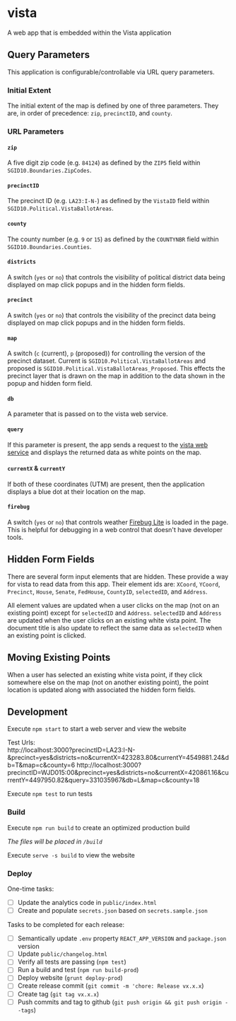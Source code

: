 # vista
A web app that is embedded within the Vista application


## Query Parameters
This application is configurable/controllable via URL query parameters.

### Initial Extent
The initial extent of the map is defined by one of three parameters. They are, in order of precedence: `zip`, `precinctID`, and `county`.

### URL Parameters
#### `zip`
A five digit zip code (e.g. `84124`) as defined by the `ZIP5` field within `SGID10.Boundaries.ZipCodes`.

#### `precinctID`
The precinct ID (e.g. `LA23:I-N-`) as defined by the `VistaID` field within `SGID10.Political.VistaBallotAreas`.

#### `county`
The county number (e.g. `9` or `15`) as defined by the `COUNTYNBR` field within `SGID10.Boundaries.Counties`.

#### `districts`
A switch (`yes` or `no`) that controls the visibility of political district data being displayed on map click popups and in the hidden form fields.

#### `precinct`
A switch (`yes` or `no`) that controls the visibility of the precinct data being displayed on map click popups and in the hidden form fields.

#### `map`
A switch (`c` (current), `p` (proposed)) for controlling the version of the precinct dataset. Current is `SGID10.Political.VistaBallotAreas` and proposed is `SGID10.Political.VistaBallotAreas_Proposed`. This effects the precinct layer that is drawn on the map in addition to the data shown in the popup and hidden form field.

#### `db`
A parameter that is passed on to the vista web service.

#### `query`
If this parameter is present, the app sends a request to the [vista web service](`src/config.js`) and displays the returned data as white points on the map.

#### `currentX` & `currentY`
If both of these coordinates (UTM) are present, then the application displays a blue dot at their location on the map.

#### `firebug`
A switch (`yes` or `no`) that controls weather [Firebug Lite](https://getfirebug.com/releases/lite/1.2/) is loaded in the page. This is helpful for debugging in a web control that doesn't have developer tools.

## Hidden Form Fields
There are several form input elements that are hidden. These provide a way for vista to read data from this app. Their element ids are: `XCoord`, `YCoord`, `Precinct`, `House`, `Senate`, `FedHouse`, `CountyID`, `selectedID`, and `Address`.

All element values are updated when a user clicks on the map (not on an existing point) except for `selectedID` and `Address`. `selectedID` and `Address` are updated when the user clicks on an existing white vista point. The document title is also update to reflect the same data as `selectedID` when an existing point is clicked.

## Moving Existing Points
When a user has selected an existing white vista point, if they click somewhere else on the map (not on another existing point), the point location is updated along with associated the hidden form fields.

## Development

Execute `npm start` to start a web server and view the website

Test Urls:  
http://localhost:3000?precinctID=LA23:I-N-&precinct=yes&districts=no&currentX=423283.80&currentY=4549881.24&db=T&map=c&county=6
http://localhost:3000?precinctID=WJD015:00&precinct=yes&districts=no&currentX=420861.16&currentY=4497950.82&query=331035967&db=L&map=c&county=18

Execute `npm test` to run tests

### Build

Execute `npm run build` to create an optimized production build

_The files will be placed in `/build`_

Execute `serve -s build` to view the website

### Deploy

One-time tasks:

- [ ] Update the analytics code in `public/index.html`
- [ ] Create and populate `secrets.json` based on `secrets.sample.json`

Tasks to be completed for each release:

- [ ] Semantically update `.env` property `REACT_APP_VERSION` and `package.json` version
- [ ] Update `public/changelog.html`
- [ ] Verify all tests are passing (`npm test`)
- [ ] Run a build and test (`npm run build-prod`)
- [ ] Deploy website (`grunt deploy-prod`)
- [ ] Create release commit (`git commit -m 'chore: Release vx.x.x`)
- [ ] Create tag (`git tag vx.x.x`)
- [ ] Push commits and tag to github (`git push origin && git push origin --tags`)
